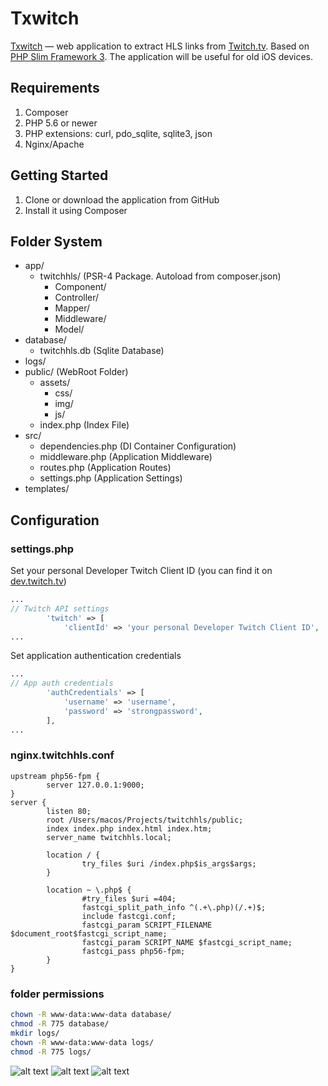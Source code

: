 Txwitch
=======
[Txwitch](https://github.com/henarozz/txwitch) — web application to extract HLS links from [Twitch.tv](https://www.twitch.tv). Based on [PHP Slim Framework 3](http://www.slimframework.com). The application will be useful for old iOS devices.

Requirements
---------------
1. Composer
2. PHP 5.6 or newer
3. PHP extensions: curl, pdo_sqlite, sqlite3, json
4. Nginx/Apache

Getting Started
---------------
1. Clone or download the application from GitHub
2. Install it using Composer

Folder System
---------------
* app/
    * twitchhls/ (PSR-4 Package. Autoload from composer.json)
        * Component/
        * Controller/
        * Mapper/
        * Middleware/
        * Model/
* database/
    * twitchhls.db (Sqlite Database)
* logs/
* public/ (WebRoot Folder)
    * assets/
        * css/
        * img/
        * js/
    * index.php (Index File)
* src/
    * dependencies.php (DI Container Configuration)
    * middleware.php (Application Middleware)
    * routes.php (Application Routes)
    * settings.php (Application Settings)
* templates/

Configuration
---------------
### settings.php
Set your personal Developer Twitch Client ID (you can find it on [dev.twitch.tv](https://dev.twitch.tv))
```php
...
// Twitch API settings
        'twitch' => [
            'clientId' => 'your personal Developer Twitch Client ID',
...
```

Set application authentication credentials
```php
...
// App auth credentials
        'authCredentials' => [
            'username' => 'username',
            'password' => 'strongpassword',
        ],
...
```
### nginx.twitchhls.conf
```nginx
upstream php56-fpm {
        server 127.0.0.1:9000;
}
server {
        listen 80;
        root /Users/macos/Projects/twitchhls/public;
        index index.php index.html index.htm;
        server_name twitchhls.local;

        location / {
                try_files $uri /index.php$is_args$args;
        }

        location ~ \.php$ {
                #try_files $uri =404;
                fastcgi_split_path_info ^(.+\.php)(/.+)$;
                include fastcgi.conf;
                fastcgi_param SCRIPT_FILENAME $document_root$fastcgi_script_name;
                fastcgi_param SCRIPT_NAME $fastcgi_script_name;
                fastcgi_pass php56-fpm;
        }
}
```
### folder permissions
```bash
chown -R www-data:www-data database/
chmod -R 775 database/
mkdir logs/
chown -R www-data:www-data logs/
chmod -R 775 logs/
```

![alt text](https://dl.dropboxusercontent.com/s/kbpec5te8dzi6dl/twitchhls_games.png)
![alt text](https://dl.dropboxusercontent.com/s/xv5lmreubo3prfg/twitchhls_streams.png)
![alt text](https://dl.dropboxusercontent.com/s/h00i34qv5gwjsic/twitchhls_channel.png)
